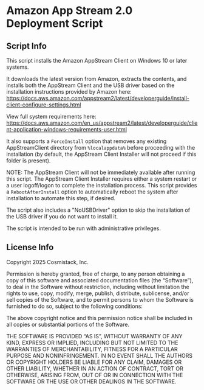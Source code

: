 # Amazon App Stream 2.0 Deployment Script

## Script Info
This script installs the Amazon AppStream Client on Windows 10 or later systems.

It downloads the latest version from Amazon, extracts the contents, and installs both the AppStream Client and the USB driver based on the installation instructions
provided by Amazon here: https://docs.aws.amazon.com/appstream2/latest/developerguide/install-client-configure-settings.html

View full system requirements here: https://docs.aws.amazon.com/en_us/appstream2/latest/developerguide/client-application-windows-requirements-user.html

It also supports a `ForceInstall` option that removes any existing AppStreamClient directory from `%localappdata%` before proceeding with the installation (by default,
the AppStream Client Installer will not proceed if this folder is present).

NOTE: The AppStream Client will not be immediately available after running this script. The AppStream Client Installer requires either a system restart or a user
logoff/logon to complete the installation process. This script provides a `RebootAfterInstall` option to automatically reboot the system after installation to automate this step, if desired.

The script also includes a "NoUSBDriver" option to skip the installation of the USB driver if you do not want to install it.

The script is intended to be run with administrative privileges.

## License Info
Copyright 2025 Cosmistack, Inc.

Permission is hereby granted, free of charge, to any person obtaining a copy of this software and associated documentation files (the “Software”),
to deal in the Software without restriction, including without limitation the rights to use, copy, modify, merge, publish, distribute, sublicense,
and/or sell copies of the Software, and to permit persons to whom the Software is furnished to do so, subject to the following conditions:

The above copyright notice and this permission notice shall be included in all copies or substantial portions of the Software.

THE SOFTWARE IS PROVIDED “AS IS”, WITHOUT WARRANTY OF ANY KIND, EXPRESS OR IMPLIED, INCLUDING BUT NOT LIMITED TO THE WARRANTIES OF MERCHANTABILITY,
FITNESS FOR A PARTICULAR PURPOSE AND NONINFRINGEMENT. IN NO EVENT SHALL THE AUTHORS OR COPYRIGHT HOLDERS BE LIABLE FOR ANY CLAIM, DAMAGES OR OTHER
LIABILITY, WHETHER IN AN ACTION OF CONTRACT, TORT OR OTHERWISE, ARISING FROM, OUT OF OR IN CONNECTION WITH THE SOFTWARE OR THE USE OR OTHER DEALINGS IN THE SOFTWARE.

